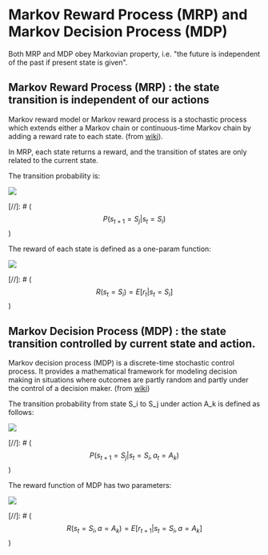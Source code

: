 # Markov Reward Process (MRP) and Markov Decision Process (MDP)

Both MRP and MDP obey Markovian property, i.e. "the future is independent of the past if present state is given".

## Markov Reward Process (MRP) : the state transition is independent of our actions
Markov reward model or Markov reward process is a stochastic process which extends either a Markov chain or continuous-time Markov chain by adding a reward rate to each state. (from [wiki](https://en.wikipedia.org/wiki/Markov_reward_model)).

In MRP, each state returns a reward, and the transition of states are only related to the current state.

The transition probability is:

<img src="http://latex.codecogs.com/gif.latex?P(s_{t+1} = S_j | s_t = S_i) ">

[//]: # ($$ P(s_{t+1} = S_j | s_t = S_i) $$)

The reward of each state is defined as a one-param function:

<img src="http://latex.codecogs.com/gif.latex?R(s_t = S_i) = E[r_t | s_t = S_i]">

[//]: # ($$ R(s_t = S_i) = E[r_t | s_t = S_i] $$)


## Markov Decision Process (MDP) : the state transition controlled by current state and action.

Markov decision process (MDP) is a discrete-time stochastic control process. It provides a mathematical framework for modeling decision making in situations where outcomes are partly random and partly under the control of a decision maker. (from [wiki](https://en.wikipedia.org/wiki/Markov_decision_process)) 

The transition probability from state S_i to S_j under action A_k is defined as follows:

<img src="http://latex.codecogs.com/gif.latex?P(s_{t+1} = S_j | s_t = S_i, a_t = A_k) ">

[//]: # ($$ P(s_{t+1} = S_j | s_t = S_i, a_t = A_k) $$)

The reward function of MDP has two parameters:

<img src="http://latex.codecogs.com/gif.latex?R(s_t = S_i, a = A_k) = E[r_{t+1} | s_t = S_i, a = A_k]">

[//]: # ($$ R(s_t = S_i, a = A_k) = E[r_{t+1} | s_t = S_i, a = A_k] $$)


